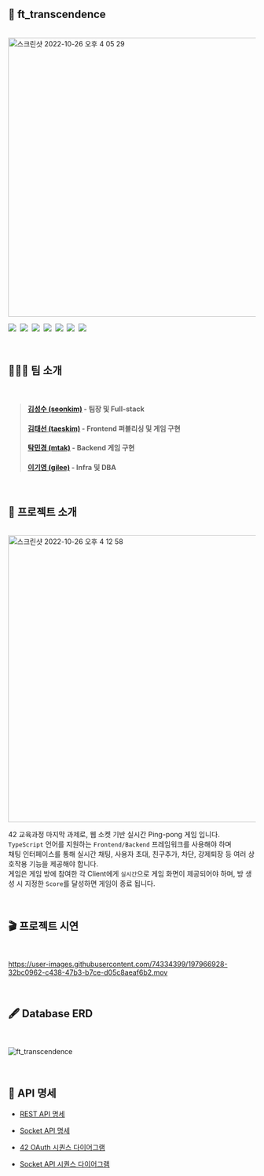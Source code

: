 ## 🏓 ft_transcendence

<br>

<img width="568" alt="스크린샷 2022-10-26 오후 4 05 29" src="https://user-images.githubusercontent.com/74334399/197957636-cf29e489-0371-48ce-abec-a3ef5663297f.png">

<p>
  <img src="https://img.shields.io/badge/TypeScript-3178C6?style=flat-square&logo=TypeScript&logoColor=white"/>&nbsp
  <img src="https://img.shields.io/badge/React-61DAFB?style=flat-square&logo=React&logoColor=white"/>&nbsp
  <img src="https://img.shields.io/badge/NestJs-E0234E?style=flat-square&logo=NestJs&logoColor=white"/>&nbsp
  <img src="https://img.shields.io/badge/PostgreSQL-4169E1?style=flat-square&logo=PostgreSQL&logoColor=white"/>&nbsp
  <img src="https://img.shields.io/badge/Redis-DC382D?style=flat-square&logo=Redis&logoColor=white"/>&nbsp
  <img src="https://img.shields.io/badge/Docker-2496ED?style=flat-square&logo=Docker&logoColor=white"/>&nbsp
  <img src="https://img.shields.io/badge/EC2-FF9900?style=flat-square&logo=Amazon EC2&logoColor=white"/>&nbsp
</p>

<br>

## 👨‍👦‍👦 팀 소개

<br>

> #### [김성수 (seonkim)](https://github.com/nfl1ryxditimo12) - 팀장 및 Full-stack
> #### [김태선 (taeskim)](https://github.com/taeskim-42) - Frontend 퍼블리싱 및 게임 구현
> #### [탁민경 (mtak)](https://github.com/mtak0235) - Backend 게임 구현
> #### [이기영 (gilee)](https://github.com/weg901127) - Infra 및 DBA

<br>

## 🎯 프로젝트 소개

<br>

<img width="584" alt="스크린샷 2022-10-26 오후 4 12 58" src="https://user-images.githubusercontent.com/74334399/197958960-c74d36f4-8cec-4748-924b-719275d3c1d0.png">

<br>

42 교육과정 마지막 과제로, 웹 소켓 기반 실시간 Ping-pong 게임 입니다.<br>
`TypeScript` 언어를 지원하는 `Frontend/Backend` 프레임워크를 사용해야 하며<br>
채팅 인터페이스를 통해 실시간 채팅, 사용자 초대, 친구추가, 차단, 강제퇴장 등 여러 상호작용 기능을 제공해야 합니다.<br>
게임은 게임 방에 참여한 각 Client에게 `실시간`으로 게임 화면이 제공되어야 하며, 방 생성 시 지정한 `Score`를 달성하면 게임이 종료 됩니다.<br>

<br>

## 🎬 프로젝트 시연

<br>

https://user-images.githubusercontent.com/74334399/197966928-32bc0962-c438-47b3-b7ce-d05c8aeaf6b2.mov

<br>

## 🖋 Database ERD

<br>

![ft_transcendence](https://user-images.githubusercontent.com/74334399/197969333-a80e9b80-4ac1-451b-9644-db9cf6880e2d.png)

<br>

## 📝 API 명세

- [REST API 명세](https://app.swaggerhub.com/apis/NFL1RYXDITIMO12_1/ft_transcendance/1.0.0)
- [Socket API 명세](https://github.com/mtak0235/simmons_transcendence/wiki/Socket-API-%EB%AA%85%EC%84%B8)

- [42 OAuth 시퀀스 다이어그램](https://github.com/mtak0235/simmons_transcendence/wiki/42-Login-%EC%8B%9C%ED%80%80%EC%8A%A4-%EB%8B%A4%EC%9D%B4%EC%96%B4%EA%B7%B8%EB%9E%A8)
- [Socket API 시퀀스 다이어그램](https://github.com/mtak0235/simmons_transcendence/wiki/Socket-%EC%8B%9C%ED%80%80%EC%8A%A4-%EB%8B%A4%EC%9D%B4%EC%96%B4%EA%B7%B8%EB%9E%A8)

